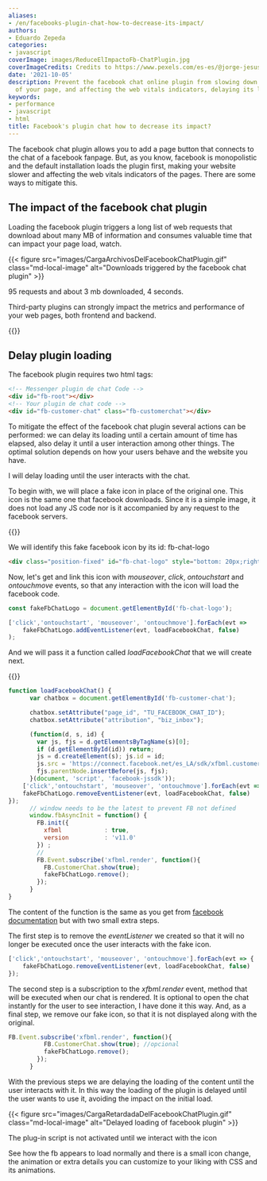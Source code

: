 ```yaml
---
aliases:
- /en/facebooks-plugin-chat-how-to-decrease-its-impact/
authors:
- Eduardo Zepeda
categories:
- javascript
coverImage: images/ReduceElImpactoFb-ChatPlugin.jpg
coverImageCredits: Credits to https://www.pexels.com/es-es/@jorge-jesus-137537/
date: '2021-10-05'
description: Prevent the facebook chat online plugin from slowing down the loading
  of your page, and affecting the web vitals indicators, delaying its loading.
keywords:
- performance
- javascript
- html
title: Facebook's plugin chat how to decrease its impact?
---
```


The facebook chat plugin allows you to add a page button that connects to the chat of a facebook fanpage. But, as you know, facebook is monopolistic and the default installation loads the plugin first, making your website slower and affecting the web vitals indicators of the pages. There are some ways to mitigate this.

## The impact of the facebook chat plugin

Loading the facebook plugin triggers a long list of web requests that download about many MB of information and consumes valuable time that can impact your page load, watch.

{{< figure src="images/CargaArchivosDelFacebookChatPlugin.gif" class="md-local-image" alt="Downloads triggered by the facebook chat plugin" >}}

95 requests and about 3 mb downloaded, 4 seconds.

Third-party plugins can strongly impact the metrics and performance of your web pages, both frontend and backend.

{{<ad1>}}

## Delay plugin loading

The facebook plugin requires two html tags:

```html
<!-- Messenger plugin de chat Code -->
<div id="fb-root"></div>
<!-- Your plugin de chat code -->
<div id="fb-customer-chat" class="fb-customerchat"></div>
```

To mitigate the effect of the facebook chat plugin several actions can be performed: we can delay its loading until a certain amount of time has elapsed, also delay it until a user interaction among other things. The optimal solution depends on how your users behave and the website you have.

I will delay loading until the user interacts with the chat.

To begin with, we will place a fake icon in place of the original one. This icon is the same one that facebook downloads. Since it is a simple image, it does not load any JS code nor is it accompanied by any request to the facebook servers.

{{<ad2>}}

We will identify this fake facebook icon by its id: fb-chat-logo

```html
<div class="position-fixed" id="fb-chat-logo" style="bottom: 20px;right:20px; z-index: 1;"><svg width="60px" height="60px" viewBox="0 0 60 60" cursor="pointer"><svg x="0" y="0" width="60px" height="60px"><g stroke="none" stroke-width="1" fill="none" fill-rule="evenodd"><g><circle fill="#0A7CFF" cx="30" cy="30" r="30"></circle><svg x="10" y="10"><g transform="translate(0.000000, -10.000000)" fill="#FFFFFF"><g id="logo" transform="translate(0.000000, 10.000000)"><path d="M20,0 C31.2666,0 40,8.2528 40,19.4 C40,30.5472 31.2666,38.8 20,38.8 C17.9763,38.8 16.0348,38.5327 14.2106,38.0311 C13.856,37.9335 13.4789,37.9612 13.1424,38.1098 L9.1727,39.8621 C8.1343,40.3205 6.9621,39.5819 6.9273,38.4474 L6.8184,34.8894 C6.805,34.4513 6.6078,34.0414 6.2811,33.7492 C2.3896,30.2691 0,25.2307 0,19.4 C0,8.2528 8.7334,0 20,0 Z M7.99009,25.07344 C7.42629,25.96794 8.52579,26.97594 9.36809,26.33674 L15.67879,21.54734 C16.10569,21.22334 16.69559,21.22164 17.12429,21.54314 L21.79709,25.04774 C23.19919,26.09944 25.20039,25.73014 26.13499,24.24744 L32.00999,14.92654 C32.57369,14.03204 31.47419,13.02404 30.63189,13.66324 L24.32119,18.45264 C23.89429,18.77664 23.30439,18.77834 22.87569,18.45674 L18.20299,14.95224 C16.80079,13.90064 14.79959,14.26984 13.86509,15.75264 L7.99009,25.07344 Z"></path></g></g></svg></g></g></svg></svg></div>
```

Now, let's get and link this icon with _mouseover_, _click_, _ontouchstart_ and _ontouchmove_ events, so that any interaction with the icon will load the facebook code.

```javascript
const fakeFbChatLogo = document.getElementById('fb-chat-logo');

['click','ontouchstart', 'mouseover', 'ontouchmove'].forEach(evt => 
    fakeFbChatLogo.addEventListener(evt, loadFacebookChat, false)
);
```

And we will pass it a function called _loadFacebookChat_ that we will create next.

{{<ad3>}}

```javascript
function loadFacebookChat() {
      var chatbox = document.getElementById('fb-customer-chat');

      chatbox.setAttribute("page_id", "TU_FACEBOOK_CHAT_ID");
      chatbox.setAttribute("attribution", "biz_inbox");

      (function(d, s, id) {
        var js, fjs = d.getElementsByTagName(s)[0];
        if (d.getElementById(id)) return;
        js = d.createElement(s); js.id = id;
        js.src = 'https://connect.facebook.net/es_LA/sdk/xfbml.customerchat.js';
        fjs.parentNode.insertBefore(js, fjs);
      }(document, 'script', 'facebook-jssdk'));
    ['click','ontouchstart', 'mouseover', 'ontouchmove'].forEach(evt => {
    fakeFbChatLogo.removeEventListener(evt, loadFacebookChat, false)
});
      // window needs to be the latest to prevent FB not defined 
      window.fbAsyncInit = function() {
        FB.init({
          xfbml            : true,
          version          : 'v11.0'
        }) ;
        // 
        FB.Event.subscribe('xfbml.render', function(){
          FB.CustomerChat.show(true);
          fakeFbChatLogo.remove();      
        });
      }
}
```

The content of the function is the same as you get from [facebook documentation](https://www.facebook.com/business/help/1524587524402327) but with two small extra steps.

The first step is to remove the _eventListener_ we created so that it will no longer be executed once the user interacts with the fake icon.

```javascript
['click','ontouchstart', 'mouseover', 'ontouchmove'].forEach(evt => {
    fakeFbChatLogo.removeEventListener(evt, loadFacebookChat, false)
});
```

The second step is a subscription to the _xfbml.render_ event, method that will be executed when our chat is rendered. It is optional to open the chat instantly for the user to see interaction, I have done it this way. And, as a final step, we remove our fake icon, so that it is not displayed along with the original.

```javascript
FB.Event.subscribe('xfbml.render', function(){
          FB.CustomerChat.show(true); //opcional
          fakeFbChatLogo.remove();      
        });
      }
```

With the previous steps we are delaying the loading of the content until the user interacts with it. In this way the loading of the plugin is delayed until the user wants to use it, avoiding the impact on the initial load.

{{< figure src="images/CargaRetardadaDelFacebookChatPlugin.gif" class="md-local-image" alt="Delayed loading of facebook plugin" >}}

The plug-in script is not activated until we interact with the icon

See how the fb appears to load normally and there is a small icon change, the animation or extra details you can customize to your liking with CSS and its animations.
